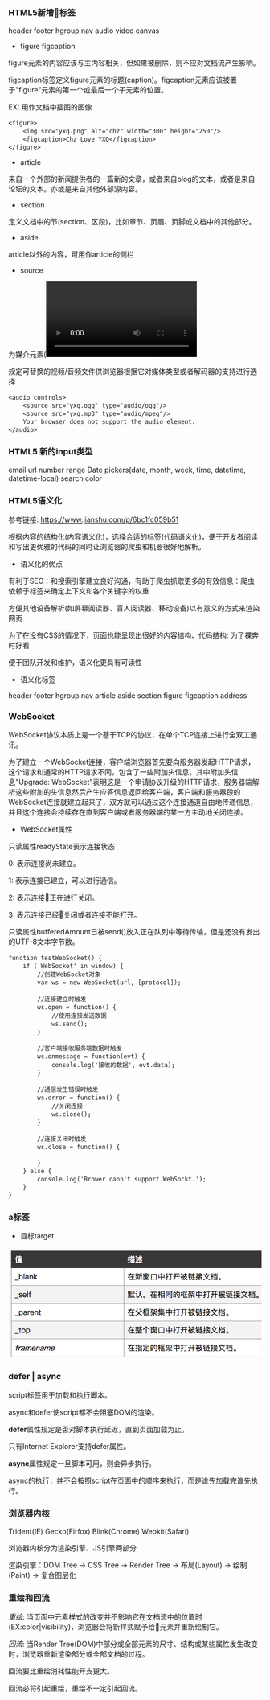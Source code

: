### HTML5新增标签

header footer hgroup nav audio video canvas

* figure figcaption

figure元素的内容应该与主内容相关，但如果被删除，则不应对文档流产生影响。

figcaption标签定义figure元素的标题(caption)。figcaption元素应该被置于"figure"元素的第一个或最后一个子元素的位置。

EX: 用作文档中插图的图像

````
<figure>
    <img src="yxq.png" alt="chz" width="300" height="250"/>
    <figcaption>Chz Love YXQ</figcaption>
</figure>
````

* article

来自一个外部的新闻提供者的一篇新的文章，或者来自blog的文本，或者是来自论坛的文本。亦或是来自其他外部源内容。

* section

定义文档中的节(section、区段)，比如章节、页眉、页脚或文档中的其他部分。

* aside

article以外的内容，可用作article的侧栏

* source

为媒介元素(<video>/<audio>)定义媒介资源

规定可替换的视频/音频文件供浏览器根据它对媒体类型或者解码器的支持进行选择

````
<audio controls>
    <source src="yxq.ogg" type="audio/ogg"/>
    <source src="yxq.mp3" type="audio/mpeg"/>
    Your browser does not support the audio element.
</audio>
````

### HTML5 新的input类型

email   url   number   range   Date pickers(date, month, week, time, datetime, datetime-local)   search   color

### HTML5语义化

参考链接: https://www.jianshu.com/p/6bc1fc059b51

根据内容的结构化(内容语义化)，选择合适的标签(代码语义化)，便于开发者阅读和写出更优雅的代码的同时让浏览器的爬虫和机器很好地解析。

* 语义化的优点

有利于SEO：和搜索引擎建立良好沟通，有助于爬虫抓取更多的有效信息：爬虫依赖于标签来确定上下文和各个关键字的权重

方便其他设备解析(如屏幕阅读器、盲人阅读器、移动设备)以有意义的方式来渲染网页

为了在没有CSS的情况下，页面也能呈现出很好的内容结构、代码结构: 为了裸奔时好看

便于团队开发和维护，语义化更具有可读性

* 语义化标签

header footer hgroup nav article aside section figure figcaption address

### WebSocket

WebSocket协议本质上是一个基于TCP的协议，在单个TCP连接上进行全双工通讯。

为了建立一个WebSocket连接，客户端浏览器首先要向服务器发起HTTP请求，这个请求和通常的HTTP请求不同，包含了一些附加头信息，其中附加头信息"Upgrade: WebSocket"表明这是一个申请协议升级的HTTP请求，服务器端解析这些附加的头信息然后产生应答信息返回给客户端，客户端和服务器段的WebSocket连接就建立起来了，双方就可以通过这个连接通道自由地传递信息，并且这个连接会持续存在直到客户端或者服务器端的某一方主动地关闭连接。

* WebSocket属性

只读属性readyState表示连接状态

0: 表示连接尚未建立。

1: 表示连接已建立，可以进行通信。

2: 表示连接正在进行关闭。

3: 表示连接已经关闭或者连接不能打开。

只读属性bufferedAmount已被send()放入正在队列中等待传输，但是还没有发出的UTF-8文本字节数。

````
function testWebSocket() {
    if ('WebSocket' in window) {
        //创建WebSocket对象
        var ws = new WebSocket(url, [protocol]);
        
        //连接建立时触发
        ws.open = function() {
            //使用连接发送数据
            ws.send();
        }

        //客户端接收服务端数据时触发
        ws.onmessage = function(evt) {
            console.log('接收的数据', evt.data);
        }

        //通信发生错误时触发
        ws.error = function() {
            //关闭连接
            ws.close();
        }

        //连接关闭时触发
        ws.close = function() {

        }
    } else {
        console.log('Brower cann't support WebSockt.');
    }
}
````

### a标签

* 目标target

![target](images/target.png)

### defer | async

script标签用于加载和执行脚本。

async和defer使script都不会阻塞DOM的渲染。

**defer**属性规定是否对脚本执行延迟，直到页面加载为止。

只有Internet Explorer支持defer属性。

**async**属性规定一旦脚本可用，则会异步执行。

async的执行，并不会按照script在页面中的顺序来执行，而是谁先加载完谁先执行。

### 浏览器内核

Trident(IE) Gecko(Firfox) Blink(Chrome) Webkit(Safari)

浏览器内核分为渲染引擎、JS引擎两部分

渲染引擎：DOM Tree -> CSS Tree -> Render Tree -> 布局(Layout) -> 绘制(Paint) -> 复合图层化

### 重绘和回流

*重绘*: 当页面中元素样式的改变并不影响它在文档流中的位置时(EX:color|visibility)，浏览器会将新样式赋予给元素并重新绘制它。

*回流*: 当Render Tree(DOM)中部分或全部元素的尺寸、结构或某些属性发生改变时，浏览器重新渲染部分或全部文档的过程。

回流要比重绘消耗性能开支更大。

回流必将引起重绘，重绘不一定引起回流。

